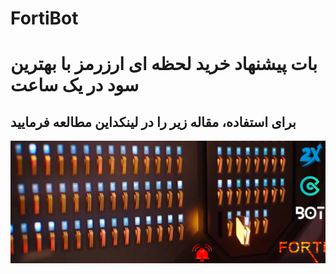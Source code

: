 # FortiBot
<h1>بات پیشنهاد خرید لحظه ای ارزرمز با بهترین سود در یک ساعت</h1>
<h2>برای استفاده، مقاله زیر را در لینکداین مطالعه فرمایید</h2>
<a href='https://www.linkedin.com/pulse/%D9%81%D9%88%D8%B1%D8%AA%DB%8C-%D8%A8%D8%A7%D8%AA-%D9%BE%DB%8C%D8%B4%D9%86%D9%87%D8%A7%D8%AF-%D8%AE%D8%B1%DB%8C%D8%AF-%D9%84%D8%AD%D8%B8%D9%87-%D8%A7%DB%8C-%D8%A7%D8%B1%D8%B2%D8%B1%D9%85%D8%B2-kave-eyni'>
<img src='https://github.com/dewebdes/FortiBot/blob/main/banner003.jpg' >
     </a>
